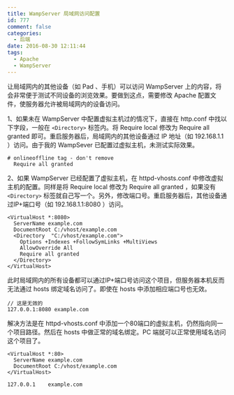 ```yaml
---
title: WampServer 局域网访问配置
id: 777
comment: false
categories:
  - 后端
date: 2016-08-30 12:11:44
tags:
  - Apache
  - WampServer
---
```


让局域网内的其他设备（如 Pad 、手机）可以访问 WampServer 上的内容，将会非常便于测试不同设备的浏览效果。要做到这点，需要修改 Apache 配置文件，使服务器允许被局域网内的设备访问。
<!-- more -->

1、如果未在 WampServer 中配置虚拟主机过的情况下，直接在 http.conf 中找以下字段，一般在 `<Directory>` 标签内。将 Require local 修改为 Require all granted 即可。重启服务器后，局域网内的其他设备通过 IP 地址（如 192.168.1.1 ）访问。由于我的 WampSever 已配置过虚拟主机，未测试实际效果。

```
# onlineoffline tag - don't remove
  Require all granted
```

2、如果 WampServer 已经配置了虚拟主机，在 httpd-vhosts.conf 中修改虚拟主机的配置。同样是将 Require local 修改为 Require all granted ，如果没有 `<Directory>` 标签就自己写一个。另外，修改端口号。重启服务器后，其他设备通过IP+端口号（如 192.168.1.1:8080 ）访问。

```
<VirtualHost *:8080>
  ServerName example.com
  DocumentRoot C:/vhost/example.com
  <Directory  "C:/vhost/example.com">
    Options +Indexes +FollowSymLinks +MultiViews
    AllowOverride All
    Require all granted
  </Directory>
</VirtualHost>
```

此时局域网内的所有设备都可以通过IP+端口号访问这个项目，但服务器本机反而无法通过 hosts 绑定域名访问了。即使在 hosts 中添加相应端口号也无效。

```
// 这是无效的
127.0.0.1:8080 example.com
```

解决方法是在 httpd-vhosts.conf 中添加一个80端口的虚拟主机，仍然指向同一个项目路径。然后在 hosts 中做正常的域名绑定。PC 端就可以正常使用域名访问这个项目了。

```
<VirtualHost *:80>
  ServerName example.com
  DocumentRoot C:/vhost/example.com
</VirtualHost>
```

```
127.0.0.1    example.com
```